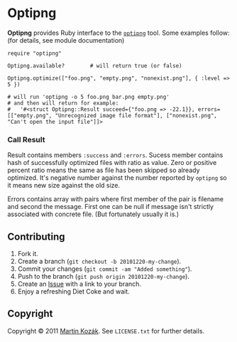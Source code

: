 Optipng
=======

**Optipng** provides Ruby interface to the [`optipng`][1] tool. 
Some examples follow: (for details, see module documentation)

    require "optipng"
    
    Optipng.available?        # will return true (or false)
    
    Optipng.optimize(["foo.png", "empty.png", "nonexist.png"], { :level => 5 })
    
    # will run 'optipng -o 5 foo.png bar.png empty.png'
    # and then will return for example: 
    #   '#<struct Optipng::Result succeed={"foo.png => -22.1}}, errors=[["empty.png", "Unrecognized image file format"], ["nonexist.png", "Can't open the input file"]]>
    
### Call Result

Result contains members `:success` and `:errors`. Sucess member contains 
hash of successfully optimized files with ratio as value. Zero or 
positive percent ratio means the same as file has been skipped so 
already optimized. It's negative number against the number reported by 
`optipng` so it means new size against the old size.

Errors contains array with pairs where first member of the pair is 
filename and second the message. First one can be null if message isn't
strictly associated with concrete file. (But fortunately usually it is.) 

Contributing
------------

1. Fork it.
2. Create a branch (`git checkout -b 20101220-my-change`).
3. Commit your changes (`git commit -am "Added something"`).
4. Push to the branch (`git push origin 20101220-my-change`).
5. Create an [Issue][2] with a link to your branch.
6. Enjoy a refreshing Diet Coke and wait.

Copyright
---------

Copyright &copy; 2011 [Martin Kozák][3]. See `LICENSE.txt` for
further details.

[1]: http://optipng.sourceforge.net/
[2]: http://github.com/martinkozak/qrpc/issues
[3]: http://www.martinkozak.net/

